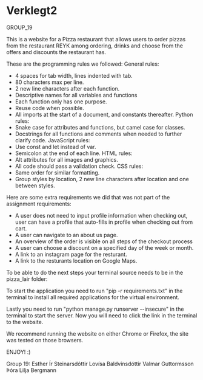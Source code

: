 # Verklegt2

GROUP_19

This is a website for a Pizza restaurant that allows users to order pizzas from the restaurant REYK among ordering,
drinks and choose from the offers and discounts the restaurant has.

These are the programming rules we followed:
General rules:
- 4 spaces for tab width, lines indented with tab.
- 80 characters max per line.
- 2 new line characters after each function.
- Descriptive names for all variables and functions
- Each function only has one purpose.
- Reuse code when possible.
- All imports at the start of a document, and constants thereafter.
Python rules:
- Snake case for attributes and functions, but camel case for classes.
- Docstrings for all functions and comments when needed to further clarify code.
JavaScript rules:
- Use const and let instead of var.
- Semicolon at the end of each line.
HTML rules:
- Alt attributes for all images and graphics.
- All code should pass a validation check.
CSS rules:
- Same order for similar formatting.
- Group styles by location, 2 new line characters after location and one between styles.

Here are some extra requirements we did that was not part of the assignment requirements:
- A user does not need to input profile information when checking out, user can have a profile that
auto-fills in profile when checking out from cart.
- A user can navigate to an about us page.
- An overview of the order is visible on all steps of the checkout process
- A user can choose a discount on a specified day of the week or month.
- A link to an instagram page for the resturant.
- A link to the resturants location on Google Maps.

To be able to do the next steps your terminal source needs to be in the pizza_lair folder:

To start the application you need to run "pip -r requirements.txt" in the terminal to 
install all required applications for the virtual environment.

Lastly you need to run "python manage.py runserver --insecure" in the terminal to start the server.
Now you will need to click the link in the terminal to the website.

We recommend running the website on either Chrome or Firefox, the site was tested on those browsers.

ENJOY! :)

Group 19:
Esther Ír Steinarsdóttir
Lovísa Baldvinsdóttir
Valmar Guttormsson
Þóra Lilja Bergmann